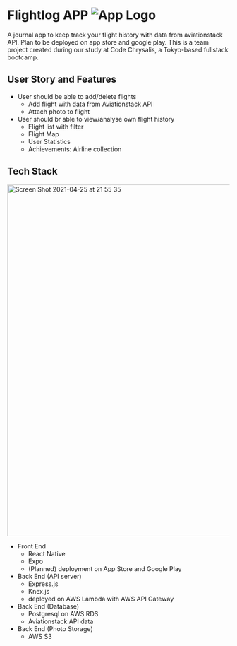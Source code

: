 # Flightlog APP ![App Logo](https://play-lh.googleusercontent.com/-QNQgf458bap1zT8ET9WCBPuDxL4t3O7opV1aBkRhbXMoEDGaBOAx4EKFpFoMPi6j-o=s180)
A journal app to keep track your flight history with data from aviationstack API. Plan to be deployed on app store and google play.
This is a team project created during our study at Code Chrysalis, a Tokyo-based fullstack bootcamp. 

## User Story and Features
* User should be able to add/delete flights 
  * Add flight with data from Aviationstack API
  * Attach photo to flight
* User should br able to view/analyse own flight history
  * Flight list with filter
  * Flight Map
  * User Statistics
  * Achievements: Airline collection

## Tech Stack
<img width="796" alt="Screen Shot 2021-04-25 at 21 55 35" src="https://user-images.githubusercontent.com/34878933/115994215-03013e00-a611-11eb-8dfa-8ac3c2972c69.png">

* Front End
  * React Native
  * Expo
  * (Planned) deployment on App Store and Google Play
* Back End (API server)
  * Express.js
  * Knex.js
  * deployed on AWS Lambda with AWS API Gateway
* Back End (Database)
  * Postgresql on AWS RDS
  * Aviationstack API data
* Back End (Photo Storage)
  * AWS S3


